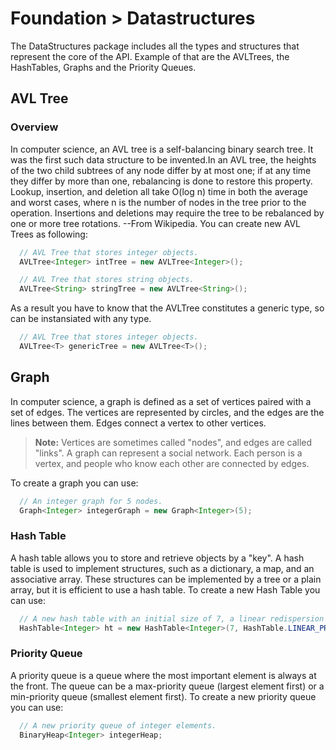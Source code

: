 # Foundation > Datastructures
The DataStructures package includes all the types and structures that represent the core of the API. Example of that are the AVLTrees, the HashTables, Graphs and the Priority Queues.
   
## AVL Tree
###  Overview
In computer science, an AVL tree is a self-balancing binary search tree. It was the first such data structure to be invented.In an AVL tree, the heights of the two child subtrees of any node differ by at most one; if at any time they differ by more than one, rebalancing is done to restore this property. Lookup, insertion, and deletion all take O(log n) time in both the average and worst cases, where n is the number of nodes in the tree prior to the operation. Insertions and deletions may require the tree to be rebalanced by one or more tree rotations. --From Wikipedia.
You can create new AVL Trees as following:
```JAVA
  // AVL Tree that stores integer objects.
  AVLTree<Integer> intTree = new AVLTree<Integer>();

  // AVL Tree that stores string objects.
  AVLTree<String> stringTree = new AVLTree<String>();
```
As a result you have to know that the AVLTree constitutes a generic type, so can be instansiated with any type.
```JAVA
  // AVL Tree that stores integer objects.
  AVLTree<T> genericTree = new AVLTree<T>();
```
   
## Graph
In computer science, a graph is defined as a set of vertices paired with a set of edges. The vertices are represented by circles, and the edges are the lines between them. Edges connect a vertex to other vertices.

> **Note:** Vertices are sometimes called "nodes", and edges are called "links".
A graph can represent a social network. Each person is a vertex, and people who know each other are connected by edges.

To create a graph you can use:
```java
  // An integer graph for 5 nodes.
  Graph<Integer> integerGraph = new Graph<Integer>(5);
```
   
### Hash Table
A hash table allows you to store and retrieve objects by a "key".
A hash table is used to implement structures, such as a dictionary, a map, and an associative array. These structures can be implemented by a tree or a plain array, but it is efficient to use a hash table.
To create a new Hash Table you can use:
```java
  // A new hash table with an initial size of 7, a linear redispersion type and a 0.5 as a minimun load factor.
  HashTable<Integer> ht = new HashTable<Integer>(7, HashTable.LINEAR_PROBING, 0.5);
```
   
### Priority Queue
A  priority queue is a queue where the most important element is always at the front.
The queue can be a max-priority queue (largest element first) or a min-priority queue (smallest element first).
To create a new priority queue you can use:
```java
  // A new priority queue of integer elements.
  BinaryHeap<Integer> integerHeap;
```
